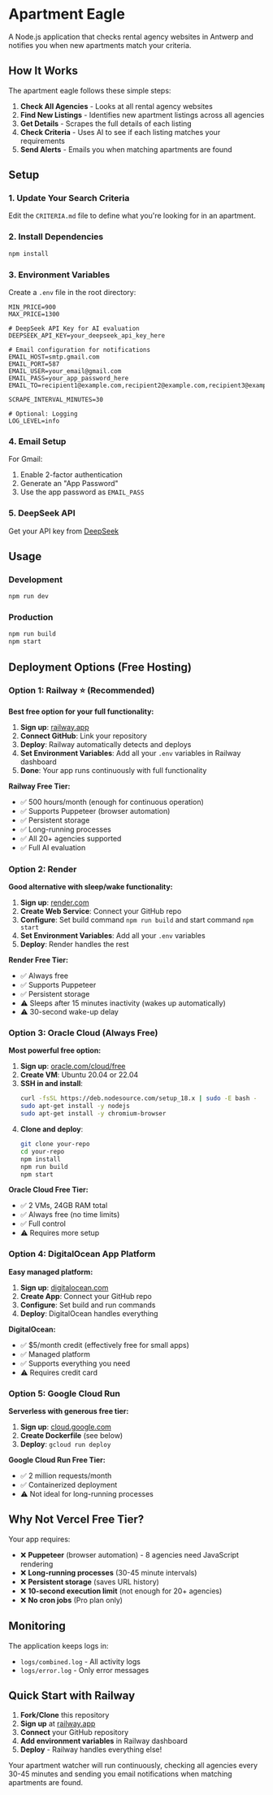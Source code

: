 # Apartment Eagle

A Node.js application that checks rental agency websites in Antwerp and notifies you when new apartments match your criteria.

## How It Works

The apartment eagle follows these simple steps:

1. **Check All Agencies** - Looks at all rental agency websites
2. **Find New Listings** - Identifies new apartment listings across all agencies
3. **Get Details** - Scrapes the full details of each listing
4. **Check Criteria** - Uses AI to see if each listing matches your requirements
5. **Send Alerts** - Emails you when matching apartments are found

## Setup

### 1. Update Your Search Criteria

Edit the `CRITERIA.md` file to define what you're looking for in an apartment.

### 2. Install Dependencies

```bash
npm install
```

### 3. Environment Variables

Create a `.env` file in the root directory:

```env
MIN_PRICE=900
MAX_PRICE=1300

# DeepSeek API Key for AI evaluation
DEEPSEEK_API_KEY=your_deepseek_api_key_here

# Email configuration for notifications
EMAIL_HOST=smtp.gmail.com
EMAIL_PORT=587
EMAIL_USER=your_email@gmail.com
EMAIL_PASS=your_app_password_here
EMAIL_TO=recipient1@example.com,recipient2@example.com,recipient3@example.com

SCRAPE_INTERVAL_MINUTES=30

# Optional: Logging
LOG_LEVEL=info
```

### 4. Email Setup

For Gmail:

1. Enable 2-factor authentication
2. Generate an "App Password"
3. Use the app password as `EMAIL_PASS`

### 5. DeepSeek API

Get your API key from [DeepSeek](https://platform.deepseek.com/)

## Usage

### Development

```bash
npm run dev
```

### Production

```bash
npm run build
npm start
```

## Deployment Options (Free Hosting)

### Option 1: Railway ⭐ (Recommended)

**Best free option for your full functionality:**

1. **Sign up**: [railway.app](https://railway.app)
2. **Connect GitHub**: Link your repository
3. **Deploy**: Railway automatically detects and deploys
4. **Set Environment Variables**: Add all your `.env` variables in Railway dashboard
5. **Done**: Your app runs continuously with full functionality

**Railway Free Tier:**

- ✅ 500 hours/month (enough for continuous operation)
- ✅ Supports Puppeteer (browser automation)
- ✅ Persistent storage
- ✅ Long-running processes
- ✅ All 20+ agencies supported
- ✅ Full AI evaluation

### Option 2: Render

**Good alternative with sleep/wake functionality:**

1. **Sign up**: [render.com](https://render.com)
2. **Create Web Service**: Connect your GitHub repo
3. **Configure**: Set build command `npm run build` and start command `npm start`
4. **Set Environment Variables**: Add all your `.env` variables
5. **Deploy**: Render handles the rest

**Render Free Tier:**

- ✅ Always free
- ✅ Supports Puppeteer
- ✅ Persistent storage
- ⚠️ Sleeps after 15 minutes inactivity (wakes up automatically)
- ⚠️ 30-second wake-up delay

### Option 3: Oracle Cloud (Always Free)

**Most powerful free option:**

1. **Sign up**: [oracle.com/cloud/free](https://oracle.com/cloud/free)
2. **Create VM**: Ubuntu 20.04 or 22.04
3. **SSH in and install**:
   ```bash
   curl -fsSL https://deb.nodesource.com/setup_18.x | sudo -E bash -
   sudo apt-get install -y nodejs
   sudo apt-get install -y chromium-browser
   ```
4. **Clone and deploy**:
   ```bash
   git clone your-repo
   cd your-repo
   npm install
   npm run build
   npm start
   ```

**Oracle Cloud Free Tier:**

- ✅ 2 VMs, 24GB RAM total
- ✅ Always free (no time limits)
- ✅ Full control
- ⚠️ Requires more setup

### Option 4: DigitalOcean App Platform

**Easy managed platform:**

1. **Sign up**: [digitalocean.com](https://digitalocean.com)
2. **Create App**: Connect your GitHub repo
3. **Configure**: Set build and run commands
4. **Deploy**: DigitalOcean handles everything

**DigitalOcean:**

- ✅ $5/month credit (effectively free for small apps)
- ✅ Managed platform
- ✅ Supports everything you need
- ⚠️ Requires credit card

### Option 5: Google Cloud Run

**Serverless with generous free tier:**

1. **Sign up**: [cloud.google.com](https://cloud.google.com)
2. **Create Dockerfile** (see below)
3. **Deploy**: `gcloud run deploy`

**Google Cloud Run Free Tier:**

- ✅ 2 million requests/month
- ✅ Containerized deployment
- ⚠️ Not ideal for long-running processes

## Why Not Vercel Free Tier?

Your app requires:

- ❌ **Puppeteer** (browser automation) - 8 agencies need JavaScript rendering
- ❌ **Long-running processes** (30-45 minute intervals)
- ❌ **Persistent storage** (saves URL history)
- ❌ **10-second execution limit** (not enough for 20+ agencies)
- ❌ **No cron jobs** (Pro plan only)

## Monitoring

The application keeps logs in:

- `logs/combined.log` - All activity logs
- `logs/error.log` - Only error messages

## Quick Start with Railway

1. **Fork/Clone** this repository
2. **Sign up** at [railway.app](https://railway.app)
3. **Connect** your GitHub repository
4. **Add environment variables** in Railway dashboard
5. **Deploy** - Railway handles everything else!

Your apartment watcher will run continuously, checking all agencies every 30-45 minutes and sending you email notifications when matching apartments are found.
